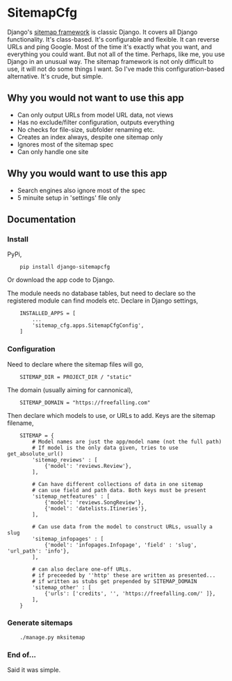 # SitemapCfg
Django's [sitemap framework](https://docs.djangoproject.com/en/4.1/ref/contrib/sitemaps/) is classic Django. It covers all Django functionality. It's class-based. It's configurable and flexible. It can reverse URLs and ping Google. Most of the time it's exactly what you want, and everything you could want. But not all of the time. Perhaps, like me, you use Django in an unusual way. The sitemap framework is not only difficult to use, it will not do some things I want. So I've made this configuration-based alternative. It's crude, but simple.


## Why you would not want to use this app
- Can only output URLs from model URL data, not views
- Has no exclude/filter configuration, outputs everything
- No checks for file-size, subfolder renaming etc.
- Creates an index always, despite one sitemap only
- Ignores most of the sitemap spec
- Can only handle one site

## Why you would want to use this app
- Search engines also ignore most of the spec
- 5 minuite setup in 'settings' file only


## Documentation
### Install
PyPi,

        pip install django-sitemapcfg

Or download the app code to Django.

The module needs no database tables, but need to declare so the registered module can find models etc. Declare in Django settings,

        INSTALLED_APPS = [
            ...
            'sitemap_cfg.apps.SitemapCfgConfig',
        ] 

 
### Configuration
Need to declare where the sitemap files will go,

        SITEMAP_DIR = PROJECT_DIR / "static"

The domain (usually aiming for cannonical),

        SITEMAP_DOMAIN = "https://freefalling.com"

Then declare which models to use, or URLs to add. Keys are the sitemap filename,

        SITEMAP = {
            # Model names are just the app/model name (not the full path)
            # If model is the only data given, tries to use get_absolute_url()
            'sitemap_reviews' : [
                {'model': 'reviews.Review'},
            ],

            # Can have different collections of data in one sitemap
            # can use field and path data. Both keys must be present
            'sitemap_netfeatures' : [
                {'model': 'reviews.SongReview'},
                {'model': 'datelists.Itineries'},
            ],

            # Can use data from the model to construct URLs, usually a slug
            'sitemap_infopages' : [
                {'model': 'infopages.Infopage', 'field' : 'slug', 'url_path': 'info'},
            ],

            # can also declare one-off URLs. 
            # if preceeded by ''http' these are written as presented...
            # if written as stubs get prepended by SITEMAP_DOMAIN
            'sitemap_other' : [
                {'urls': ['credits', '', 'https://freefalling.com/' ]},
            ], 
        }

### Generate sitemaps

        ./manage.py mksitemap


### End of...
Said it was simple.
